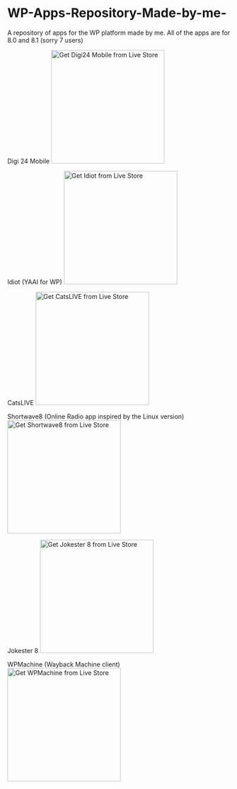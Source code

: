 # WP-Apps-Repository-Made-by-me-
A repository of apps for the WP platform made by me. All of the apps are for 8.0 and 8.1 (sorry 7 users)

Digi 24 Mobile
<a href="https://store.live.net.co/app/118" target="_blank"><img src="https://edge.live.net.co/images/store/2025_GetButton_Black.png" style="width: 256px;" alt="Get Digi24 Mobile from Live Store"></a>

Idiot (YAAI for WP)
<a href="https://store.live.net.co/app/282" target="_blank"><img src="https://edge.live.net.co/images/store/2025_GetButton_Black.png" style="width: 256px;" alt="Get Idiot from Live Store"></a>

CatsLIVE
<a href="https://store.live.net.co/app/290" target="_blank"><img src="https://edge.live.net.co/images/store/2025_GetButton_Black.png" style="width: 256px;" alt="Get CatsLIVE from Live Store"></a>

Shortwave8 (Online Radio app inspired by the Linux version)
<a href="https://store.live.net.co/app/283" target="_blank"><img src="https://edge.live.net.co/images/store/2025_GetButton_Black.png" style="width: 256px;" alt="Get Shortwave8 from Live Store"></a>

Jokester 8
<a href="https://store.live.net.co/app/249" target="_blank"><img src="https://edge.live.net.co/images/store/2025_GetButton_Black.png" style="width: 256px;" alt="Get Jokester 8 from Live Store"></a>

WPMachine (Wayback Machine client)
<a href="https://store.live.net.co/app/247" target="_blank"><img src="https://edge.live.net.co/images/store/2025_GetButton_Black.png" style="width: 256px;" alt="Get WPMachine from Live Store"></a>
                    
